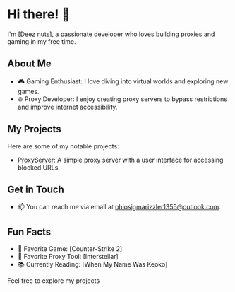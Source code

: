 # Hi there! 👋

I'm [Deez nuts], a passionate developer who loves building proxies and gaming in my free time.

## About Me

- 🎮 Gaming Enthusiast: I love diving into virtual worlds and exploring new games.
- 🌐 Proxy Developer: I enjoy creating proxy servers to bypass restrictions and improve internet accessibility.

## My Projects

Here are some of my notable projects:

- [ProxyServer](https://github.com/1043613lcpsorg/ohiosigmarizzler): A simple proxy server with a user interface for accessing blocked URLs.

## Get in Touch

- 📫 You can reach me via email at [ohiosigmarizzler1355@outlook.com](mailto:ohiosigmarizzler1355@outlook.com).


## Fun Facts

- 🌟 Favorite Game: [Counter-Strike 2]
- 🎨 Favorite Proxy Tool: [Interstellar]
- 📚 Currently Reading: [When My Name Was Keoko]

Feel free to explore my projects 
